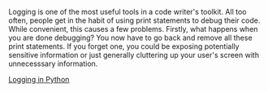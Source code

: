 Logging is one of the most useful tools in a code writer's toolkit. All too often, people get in the habit of using print statements to debug their code. While convenient, this causes a few problems. Firstly, what happens when you are done debugging? You now have to go back and remove all these print statements. If you forget one, you could be exposing potentially sensitive information or just generally cluttering up your user's screen with unnecesssary information.


[Logging in Python](https://realpython.com/python-logging/)
